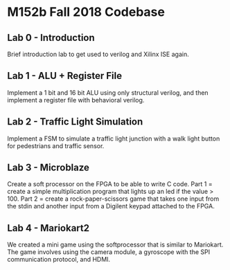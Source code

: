 # M152b Fall 2018 Codebase

## Lab 0 - Introduction
Brief introduction lab to get used to verilog and Xilinx ISE again.

## Lab 1 - ALU + Register File
Implement a 1 bit and 16 bit ALU using only structural verilog, and then implement a register file with behavioral verilog.

## Lab 2 - Traffic Light Simulation
Implement a FSM to simulate a traffic light junction with a walk light button for pedestrians and traffic sensor. 

## Lab 3 - Microblaze
Create a soft processor on the FPGA to be able to write C code. Part 1 = create a simple multiplication program that lights up an led if the value > 100. 
Part 2 = create a rock-paper-scissors game that takes one input from the stdin and another input from a Digilent keypad attached to the FPGA. 

## Lab 4 - Mariokart2
We created a mini game using the softprocessor that is similar to Mariokart. The game involves using the camera module, a gyroscope with the SPI communication protocol, and HDMI. 